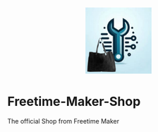 <h1 align="center">
    <a href="https://freetimemaker.github.io/Freetime-Maker-Shop/" target="_blank">
        <img src="images/icon.png" alt="Freetime Maker Shop Logo" width="150"/>
    </a>
</h1>

# Freetime-Maker-Shop
The official Shop from Freetime Maker
